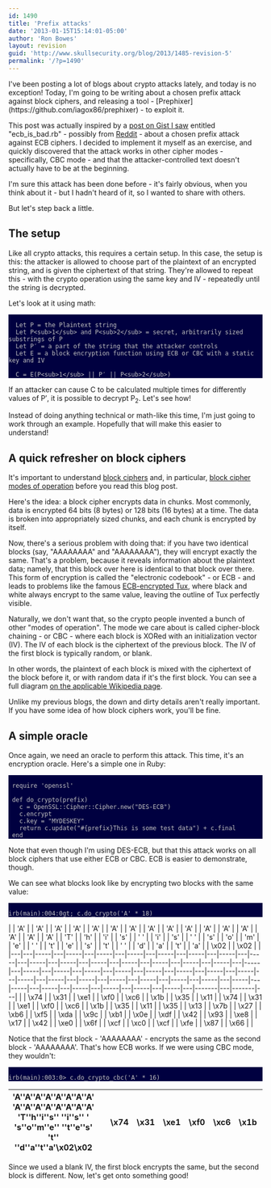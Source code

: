 ```yaml
---
id: 1490
title: 'Prefix attacks'
date: '2013-01-15T15:14:01-05:00'
author: 'Ron Bowes'
layout: revision
guid: 'http://www.skullsecurity.org/blog/2013/1485-revision-5'
permalink: '/?p=1490'
---
```


<style>
  pre {
    font-family: monospace;
    color: #c0c0c0;
    background-color: #000040; }
  .c1 {
    width: 20px;
    background-color: #336633;
    text-align: center;
  }
<p>  .c2 {
    width: 20px;
    background-color: #336633;
    text-align: center;
  }
</style></head><body>I've been posting a lot of blogs about crypto attacks lately, and today is no exception! Today, I'm going to be writing about a chosen prefix attack against block ciphers, and releasing a tool - [Prephixer](https://github.com/iagox86/prephixer) - to exploit it.

This post was actually inspired by a [post on Gist I saw](https://gist.github.com/3095168) entitled "ecb\_is\_bad.rb" - possibly from [Reddit](https://www.reddit.com) - about a chosen prefix attack against ECB ciphers. I decided to implement it myself as an exercise, and quickly discovered that the attack works in other cipher modes - specifically, CBC mode - and that the attacker-controlled text doesn't actually have to be at the beginning.

I'm sure this attack has been done before - it's fairly obvious, when you think about it - but I hadn't heard of it, so I wanted to share with others.

But let's step back a little.

## The setup

Like all crypto attacks, this requires a certain setup. In this case, the setup is this: the attacker is allowed to choose part of the plaintext of an encrypted string, and is given the ciphertext of that string. They're allowed to repeat this - with the crypto operation using the same key and IV - repeatedly until the string is decrypted.

Let's look at it using math:

```

  Let P = the Plaintext string
  Let P<sub>1</sub> and P<sub>2</sub> = secret, arbitrarily sized substrings of P
  Let P′ = a part of the string that the attacker controls
  Let E = a block encryption function using ECB or CBC with a static key and IV

  C = E(P<sub>1</sub> || P′ || P<sub>2</sub>)
```

If an attacker can cause C to be calculated multiple times for differently values of P′, it is possible to decrypt P<sub>2</sub>. Let's see how!

Instead of doing anything technical or math-like this time, I'm just going to work through an example. Hopefully that will make this easier to understand!

## A quick refresher on block ciphers

It's important to understand [block ciphers](https://en.wikipedia.org/wiki/Block_cipher) and, in particular, [block cipher modes of operation](https://en.wikipedia.org/wiki/Block_cipher_modes_of_operation) before you read this blog post.

Here's the idea: a block cipher encrypts data in chunks. Most commonly, data is encrypted 64 bits (8 bytes) or 128 bits (16 bytes) at a time. The data is broken into appropriately sized chunks, and each chunk is encrypted by itself.

Now, there's a serious problem with doing that: if you have two identical blocks (say, "AAAAAAAA" and "AAAAAAAA"), they will encrypt exactly the same. That's a problem, because it reveals information about the plaintext data; namely, that this block over here is identical to that block over there. This form of encryption is called the "electronic codebook" - or ECB - and leads to problems like the famous [ECB-encrypted Tux](https://en.wikipedia.org/wiki/File:Tux_ecb.jpg), where black and white always encrypt to the same value, leaving the outline of Tux perfectly visible.

Naturally, we don't want that, so the crypto people invented a bunch of other "modes of operation". The mode we care about is called cipher-block chaining - or CBC - where each block is XORed with an initialization vector (IV). The IV of each block is the ciphertext of the previous block. The IV of the first block is typically random, or blank.

In other words, the plaintext of each block is mixed with the ciphertext of the block before it, or with random data if it's the first block. You can see a full diagram [on the applicable Wikipedia page](https://en.wikipedia.org/wiki/Block_cipher_modes_of_operation#Cipher-block_chaining_.28CBC.29).

Unlike my previous blogs, the down and dirty details aren't really important. If you have some idea of how block ciphers work, you'll be fine.

## A simple oracle

Once again, we need an oracle to perform this attack. This time, it's an encryption oracle. Here's a simple one in Ruby:

```

 require 'openssl'

 def do_crypto(prefix)
   c = OpenSSL::Cipher::Cipher.new("DES-ECB")
   c.encrypt
   c.key = "MYDESKEY"
   return c.update("#{prefix}This is some test data") + c.final
 end
```

Note that even though I'm using DES-ECB, but that this attack works on all block ciphers that use either ECB or CBC. ECB is easier to demonstrate, though.

We can see what blocks look like by encrypting two blocks with the same value:

```

irb(main):004:0gt; c.do_crypto('A' * 18)
```

|  | 'A' |  | 'A' |  | 'A' |  | 'A' |  | 'A' |  | 'A' |  | 'A' |  | 'A' |  | 'A' |  | 'A' |  | 'A' |  | 'A' |  | 'A' |  | 'A' |  | 'A' |  | 'A' |  | 'T' |  | 'h' |  | 'i' |  | 's' |  | ' ' |  | 'i' |  | 's' |  | ' ' |  | 's' |  | 'o' |  | 'm' |  | 'e' |  | ' ' |  | 't' |  | 'e' |  | 's' |  | 't' |  | ' ' |  | 'd' |  | 'a' |  | 't' |  | 'a' |  | \\x02 |  | \\x02 |  |
|---|---|-----|---|-----|---|-----|---|-----|---|-----|---|-----|---|-----|---|-----|---|-----|---|-----|---|-----|---|-----|---|-----|---|-----|---|-----|---|-----|---|-----|---|-----|---|-----|---|-----|---|-----|---|-----|---|-----|---|-----|---|-----|---|-----|---|-----|---|-----|---|-----|---|-----|---|-----|---|-----|---|-----|---|-----|---|-----|---|-----|---|-----|---|-----|---|-------|---|-------|---|
 |  | \\x74 |  | \\x31 |  | \\xe1 |  | \\xf0 |  | \\xc6 |  | \\x1b |  | \\x35 |  | \\x11 |  | \\x74 |  | \\x31 |  | \\xe1 |  | \\xf0 |  | \\xc6 |  | \\x1b |  | \\x35 |  | \\x11 |  | \\x35 |  | \\x13 |  | \\x7b |  | \\x27 |  | \\xb6 |  | \\xf5 |  | \\xda |  | \\x9c |  | \\xb1 |  | \\x0e |  | \\xdf |  | \\x42 |  | \\x93 |  | \\xe8 |  | \\x17 |  | \\x42 |  | \\xe0 |  | \\x6f |  | \\xcf |  | \\xc0 |  | \\xcf |  | \\xfe |  | \\x87 |  | \\x66 |  |

Notice that the first block - 'AAAAAAAA' - encrypts the same as the second block - 'AAAAAAAA'. That's how ECB works. If we were using CBC mode, they wouldn't:

```

irb(main):003:0> c.do_crypto_cbc('A' * 16)
```

'A''A''A''A''A''A''A''A' 'A''A''A''A''A''A''A''A' 'T''h''i''s'' ''i''s'' ' 's''o''m''e'' ''t''e''s' 't'' ''d''a''t''a'\\x02\\x02 |  | \\x74 | \\x31 | \\xe1 | \\xf0 | \\xc6 | \\x1b | \\x35 | \\x11 | \\x9b | \\xe3 | \\x5d | \\x5c | \\x77 | \\x84 | \\x51 | \\xed |  | \\xfc | \\xe6 | \\x65 | \\xdf | \\x8f | \\xec | \\x88 | \\x08 | \\xa3 | \\x1f | \\xcf | \\x94 | \\xf5 | \\x56 | \\x82 | \\x25 |  | \\x0c | \\x7f | \\xc7 | \\x9b | \\xdd | \\x02 | \\x83 | \\x4b |
|----------------------------------------------------------------------------------------------------------------------------------|---|-------|-------|-------|-------|-------|-------|-------|-------|-------|-------|-------|-------|-------|-------|-------|-------|---|-------|-------|-------|-------|-------|-------|-------|-------|-------|-------|-------|-------|-------|-------|-------|-------|---|-------|-------|-------|-------|-------|-------|-------|-------|

Since we used a blank IV, the first block encrypts the same, but the second block is different. Now, let's get onto something good!